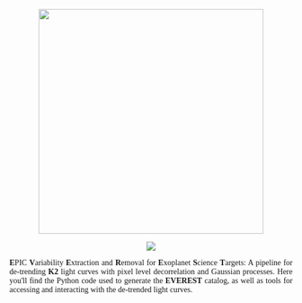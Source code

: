 <p align="center">
  <img width = "400" src="http://staff.washington.edu/rodluger/everest_docs/_images/everest.png"/>
</p>
<p align="center">
  <a href="https://raw.githubusercontent.com/rodluger/everest2/master/LICENSE?token=AI5FK6tm_NBedWArijY_G4xny-qe9jZyks5YLIj2wA%3D%3D"><img src="https://img.shields.io/badge/license-MIT-blue.svg"/></a>
</p>

<div align="justify" style='font-family:"Palatino Linotype", "Book Antiqua", Palatino, serif'>
<b>E</b>PIC <b>V</b>ariability <b>E</b>xtraction and <b>R</b>emoval for <b>E</b>xoplanet <b>S</b>cience <b>T</b>argets: A pipeline for de-trending <b>K2</b> light curves with pixel level decorrelation and Gaussian processes. Here you'll find the Python code used to generate the <b>EVEREST</b> catalog, as well as tools for accessing and interacting with the de-trended light curves.</div>
<br>
<div align="justify" style="font-size:30px;">
</div>
